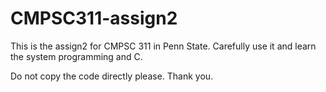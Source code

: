 # CMPSC311-assign2

This is the assign2 for CMPSC 311 in Penn State. Carefully use it and learn the system programming and C.

Do not copy the code directly please. Thank you.
